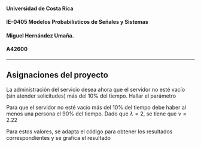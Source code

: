 #### Universidad de Costa Rica
#### IE-0405 Modelos Probabilísticos de Señales y Sistemas
#### Miguel Hernández Umaña.
#### A42600

---
## Asignaciones del proyecto
La administración del servicio desea ahora que el servidor no esté vacío (sin atender solicitudes) más del 10% del tiempo. Hallar el parámetro  

Para que el servidor no esté vacío más del 10% del tiempo debe haber al menos una persona el 90% del tiempo. Dado que $\lambda = 2$, se tiene que $\nu = 2.22$


 Para estos valores, se adapta el código para obtener los resultados correspondientes y se grafica el resultado

